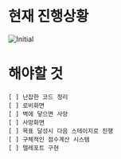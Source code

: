 # 현재 진행상황
![Initial](https://user-images.githubusercontent.com/65711566/118978444-49e51800-b9b2-11eb-996f-5338ccfecd1a.png)

# 해야할 것
    [ ] 난잡한 코드 정리
    [ ] 로비화면
    [ ] 벽에 닿으면 사망
    [ ] 사망화면
    [ ] 목표 달성시 다음 스테이지로 진행
    [ ] 구체적인 점수계산 시스템
    [ ] 텔레포트 구현
